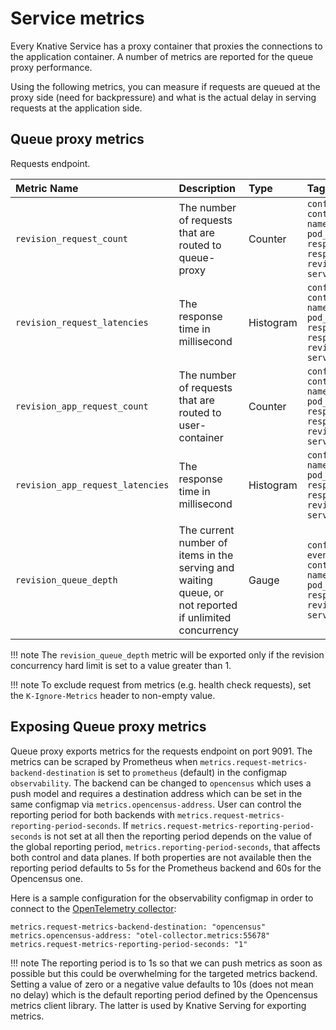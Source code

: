 # Service metrics

Every Knative Service has a proxy container that proxies the connections to the application container. A number of metrics are reported for the queue proxy performance.

Using the following metrics, you can measure if requests are queued at the proxy side (need for backpressure) and what is the actual delay in serving requests at the application side.

## Queue proxy metrics

Requests endpoint.

| Metric Name | Description | Type | Tags | Unit | Status |
|:-|:-|:-|:-|:-|:-|
| ```revision_request_count``` | The number of requests that are routed to queue-proxy | Counter | ```configuration_name```<br>```container_name```<br>```namespace_name```<br>```pod_name```<br>```response_code```<br>```response_code_class```<br>```revision_name```<br>```service_name``` | Dimensionless | Stable |
| ```revision_request_latencies``` | The response time in millisecond | Histogram | ```configuration_name```<br>```container_name```<br>```namespace_name```<br>```pod_name```<br>```response_code```<br>```response_code_class```<br>```revision_name```<br>```service_name``` |  Milliseconds | Stable |
| ```revision_app_request_count``` | The number of requests that are routed to user-container | Counter | ```configuration_name```<br>```container_name```<br>```namespace_name```<br>```pod_name```<br>```response_code```<br>```response_code_class```<br>```revision_name```<br>```service_name``` | Dimensionless | Stable |
| ```revision_app_request_latencies``` | The response time in millisecond |  Histogram | ```configuration_name```<br>```namespace_name```<br>```pod_name```<br>```response_code```<br>```response_code_class```<br>```revision_name```<br>```service_name``` | Milliseconds | Stable |
| ```revision_queue_depth``` | The current number of items in the serving and waiting queue, or not reported if unlimited concurrency | Gauge | ```configuration_name```<br>```event-display```<br>```container_name```<br>```namespace_name```<br>```pod_name```<br>```response_code_class```<br>```revision_name```<br>```service_name``` | Dimensionless | Stable |

!!! note
    The `revision_queue_depth` metric will be exported only if the revision concurrency hard limit is set to a value greater than 1.

!!! note
    To exclude request from metrics (e.g. health check requests), set the `K-Ignore-Metrics` header to non-empty value.

## Exposing Queue proxy metrics

Queue proxy exports metrics for the requests endpoint on port 9091. The metrics can be scraped by Prometheus when `metrics.request-metrics-backend-destination` is set to `prometheus` (default) in the configmap `observability`. The backend can be changed to `opencensus` which uses a push model and requires a destination
address which can be set in the same configmap via `metrics.opencensus-address`. User can control the reporting period for both backends with
`metrics.request-metrics-reporting-period-seconds`. If `metrics.request-metrics-reporting-period-seconds` is not set at all then the reporting period depends on the value of the global reporting period, `metrics.reporting-period-seconds`, that affects both control and data planes. If both properties are not available then the reporting period defaults to 5s for the Prometheus backend and 60s for the Opencensus one.

Here is a sample configuration for the observability configmap in order to connect to the [OpenTelemetry collector](../observability/metrics/collecting-metrics.md#understanding-the-collector):

```
metrics.request-metrics-backend-destination: "opencensus"
metrics.opencensus-address: "otel-collector.metrics:55678"
metrics.request-metrics-reporting-period-seconds: "1"
```

!!! note
    The reporting period is to 1s so that we can push metrics as soon as possible but this could be overwhelming for the targeted metrics backend.
    Setting a value of zero or a negative value defaults to 10s (does not mean no delay) which is the default reporting period defined by the Opencensus metrics client library. The latter is used by Knative Serving for exporting metrics.
